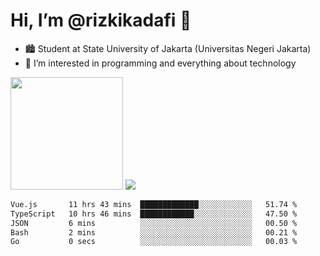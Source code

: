 # Hi, I’m @rizkikadafi 👋
- 🏙 Student at State University of Jakarta (Universitas Negeri Jakarta)
- 👀 I’m interested in programming and everything about technology
<img height="180em" src="https://github-readme-stats.vercel.app/api?username=rizkikadafi&show_icons=true&hide_border=true&&count_private=true&include_all_commits=true" />
<img src="https://github-readme-stats.vercel.app/api/top-langs/?username=rizkikadafi&show_icons=true&hide_border=true&&count_private=true&include_all_commits=true" />

<!--START_SECTION:waka-->

```txt
Vue.js       11 hrs 43 mins  █████████████░░░░░░░░░░░░   51.74 %
TypeScript   10 hrs 46 mins  ████████████░░░░░░░░░░░░░   47.50 %
JSON         6 mins          ░░░░░░░░░░░░░░░░░░░░░░░░░   00.50 %
Bash         2 mins          ░░░░░░░░░░░░░░░░░░░░░░░░░   00.21 %
Go           0 secs          ░░░░░░░░░░░░░░░░░░░░░░░░░   00.03 %
```

<!--END_SECTION:waka-->

<!---
rizkikadafi/rizkikadafi is a ✨ special ✨ repository because its `README.md` (this file) appears on your GitHub profile.
You can click the Preview link to take a look at your changes.
--->
